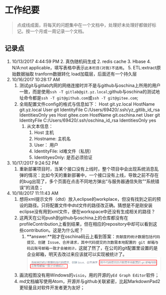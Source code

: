 # 工作纪要 #
> 点成线成面，将每天的问题集中在一个文档中，处理好未处理好都做好标记。按一个月或一周记录一个文档。

## 记录点 ##

1. 10/13/2017 4:44:59 PM 
    2. 真伪随机码生成
    2. redis cache
    3. Hbase
    4. N/A:not applicable，填写表格中表示`此本栏目(对我)不适用`。
    5. ETL:extract原始数据抽取 tranform数据转化 load加载层，后面还有一个持久层
6. 10/16/2017 10:28:17 AM
    1. 测试git与gitlab内网的网络连接时并不是与github与oschina上所用的用户一致，而是使用`ssh -T gitlab@git.yz.local`;github与oschina的测试地址命令都是`ssh -T git@github.com`或`ssh -T git@gitee.com`;
    2. 全局配置文件config的格式与信息如下：
            Host git.yz.local
                HostName git.yz.local
                User git
                IdentityFile C:/Users/69420/.ssh/yz_gitlib_id_rsa
                IdentitiesOnly yes
            Host gitee.com
                HostName git.oschina.net
                User git
                IdentityFile C:/Users/69420/.ssh/oschina_id_rsa
                IdentitiesOnly yes
        1. 从文本信息：
            1. Host 主机
            2. Hostname: 主机名
            2. User： 用户
            3. IdentityFile: id难文件（私钥）
            4. IdentityesOnly: 是否必须验证
5. 10/17/2017 9:24:52 PM
    1. 重新部署项目时，当某个接口没有上线时，整个项目中会出现系统消息乱弹的情况：比如今天的重新部署中，一个接口没有上线，导致之前不存在的bug出现了，多个页面在点击不同地方弹出“与服务器通信失败”“系统错误”的消息；
2. 10/18/2017 11:11:43 AM
    1. 想将xml提示文件（dtd）放入eclipse的workplace，但没有找到之前的预设的路径。只将配置文件中dtd文件的路径改正确。猜想是不是刚安装eclipse没有用到xml文件，便在workspace中还没有生成相关的路径？
    2. 这两天在公司push到github与oschina上的仓库都没有在profileContribution上看到结果，但在相应的repository中却可以看到这些contribution。这是为什么呢？
	    1. **answer:**刚才在oschina码云上看到答案：`贡献度的统计数据包括代码提交、创建 Issue、合并请求，其中代码提交的次数需本地配置的 git 邮箱与码云账号邮箱一致才会被统计。`这就了然了，在公司的git配置里设置的是企业邮箱，明天去改过来应该就可以实现被统计了。![](./imgs/git_comtribute_statistics.png)
    3. 画流程图没有用Windows的`visio`，用的开源的`yEd Graph Editor`软件；
    4. md文档编写使用Atom，开源并与github关联紧密，比起MarkdownPad2更轻量且对软件开发者更为友好；